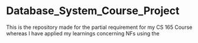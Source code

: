 # Database_System_Course_Project
This is the repository made for the partial requirement for my CS 165 Course whereas I have applied my learnings concerning NFs using the 
